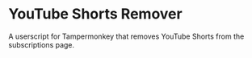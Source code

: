 # YouTube Shorts Remover
A userscript for Tampermonkey that removes YouTube Shorts from the subscriptions page.